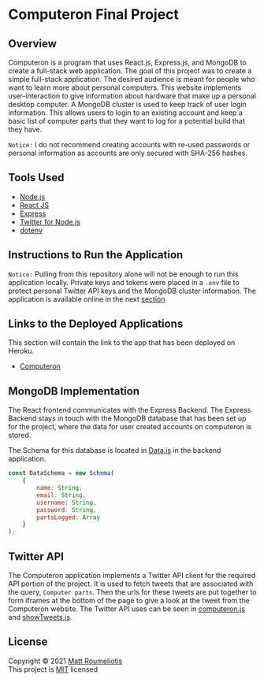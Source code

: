 # Computeron Final Project

## Overview

Computeron is a program that uses React.js, Express.js, and MongoDB to create a full-stack web application. The goal of this project was to create a simple full-stack application. The desired audience is meant for people who want to learn more about personal computers. This website implements user-interaction to give information about hardware that make up a personal desktop computer. A MongoDB cluster is used to keep track of user login information. This allows users to login to an existing account and keep a basic list of computer parts that they want to log for a potential build that they have.

`Notice:` I do not recommend creating accounts with re-used passwords or personal information as accounts are only secured with SHA-256 hashes.

## Tools Used

* [Node.js](https://nodejs.org/en/)
* [React JS](https://reactjs.org/)
* [Express](https://expressjs.com/)
* [Twitter for Node.js](https://www.npmjs.com/package/twitter)
* [dotenv](https://www.npmjs.com/package/dotenv)

## Instructions to Run the Application

`Notice:` Pulling from this repository alone will not be enough to run this application locally. Private keys and tokens were placed in a `.env` file to protect personal Twitter API keys and the MongoDB cluster information. The application is available online in the next [section](https://github.com/MattRoumo27/Computeron#links-to-the-deployed-applications)

## Links to the Deployed Applications  

This section will contain the link to the app that has been deployed on Heroku.

* [Computeron](https://computeron-frontend.herokuapp.com/)

## MongoDB Implementation

The React frontend communicates with the Express Backend. The Express Backend stays in touch with the MongoDB database that has been set up for the project, where the data for user created accounts on computeron is stored.

The Schema for this database is located in [Data.js](https://github.com/MattRoumo27/Computeron/blob/master/FinalProjectImplementation/backend/schema/Data.js) in the backend application.

```javascript
const DataSchema = new Schema(
    {
        name: String,
        email: String,
        username: String,
        password: String,
        partsLogged: Array
    }
);
```

## Twitter API

The Computeron application implements a Twitter API client for the required API portion of the project. It is used to fetch tweets that are associated with the query, `Computer parts`. Then the urls for these tweets are put together to form iframes at the bottom of the page to give a look at the tweet from the Computeron website. The Twitter API uses can be seen in [computeron.js](https://github.com/MattRoumo27/Computeron/blob/master/FinalProjectImplementation/backend/routes/computeron.js) and [showTweets.js](https://github.com/MattRoumo27/Computeron/blob/master/FinalProjectImplementation/frontend/src/components/showTweets.js).

## License

Copyright © 2021 [Matt Roumeliotis](https://github.com/MattRoumo27)  
This project is [MIT](https://github.com/MattRoumo27/Computeron/blob/master/LICENSE) licensed

